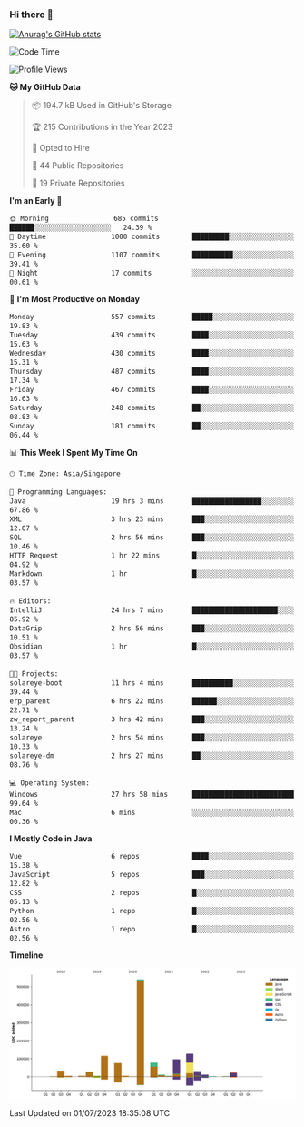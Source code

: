 ### Hi there 👋

[![Anurag's GitHub stats](https://github-readme-stats.vercel.app/api?username=xiumu2017&show_icons=true&theme=radical)](https://github.com/anuraghazra/github-readme-stats)

<!--
**xiumu2017/xiumu2017** is a ✨ _special_ ✨ repository because its `README.md` (this file) appears on your GitHub profile.

Here are some ideas to get you started:

- 🔭 I’m currently working on ...
- 🌱 I’m currently learning ...
- 👯 I’m looking to collaborate on ...
- 🤔 I’m looking for help with ...
- 💬 Ask me about ...
- 📫 How to reach me: ...
- 😄 Pronouns: ...
- ⚡ Fun fact: ...
-->

<!--START_SECTION:waka-->
![Code Time](http://img.shields.io/badge/Code%20Time-1%2C555%20hrs%2045%20mins-blue)

![Profile Views](http://img.shields.io/badge/Profile%20Views-0-blue)

**🐱 My GitHub Data** 

> 📦 194.7 kB Used in GitHub's Storage 
 > 
> 🏆 215 Contributions in the Year 2023
 > 
> 💼 Opted to Hire
 > 
> 📜 44 Public Repositories 
 > 
> 🔑 19 Private Repositories 
 > 
**I'm an Early 🐤** 

```text
🌞 Morning                685 commits         ██████░░░░░░░░░░░░░░░░░░░   24.39 % 
🌆 Daytime                1000 commits        █████████░░░░░░░░░░░░░░░░   35.60 % 
🌃 Evening                1107 commits        ██████████░░░░░░░░░░░░░░░   39.41 % 
🌙 Night                  17 commits          ░░░░░░░░░░░░░░░░░░░░░░░░░   00.61 % 
```
📅 **I'm Most Productive on Monday** 

```text
Monday                   557 commits         █████░░░░░░░░░░░░░░░░░░░░   19.83 % 
Tuesday                  439 commits         ████░░░░░░░░░░░░░░░░░░░░░   15.63 % 
Wednesday                430 commits         ████░░░░░░░░░░░░░░░░░░░░░   15.31 % 
Thursday                 487 commits         ████░░░░░░░░░░░░░░░░░░░░░   17.34 % 
Friday                   467 commits         ████░░░░░░░░░░░░░░░░░░░░░   16.63 % 
Saturday                 248 commits         ██░░░░░░░░░░░░░░░░░░░░░░░   08.83 % 
Sunday                   181 commits         ██░░░░░░░░░░░░░░░░░░░░░░░   06.44 % 
```


📊 **This Week I Spent My Time On** 

```text
🕑︎ Time Zone: Asia/Singapore

💬 Programming Languages: 
Java                     19 hrs 3 mins       █████████████████░░░░░░░░   67.86 % 
XML                      3 hrs 23 mins       ███░░░░░░░░░░░░░░░░░░░░░░   12.07 % 
SQL                      2 hrs 56 mins       ███░░░░░░░░░░░░░░░░░░░░░░   10.46 % 
HTTP Request             1 hr 22 mins        █░░░░░░░░░░░░░░░░░░░░░░░░   04.92 % 
Markdown                 1 hr                █░░░░░░░░░░░░░░░░░░░░░░░░   03.57 % 

🔥 Editors: 
IntelliJ                 24 hrs 7 mins       █████████████████████░░░░   85.92 % 
DataGrip                 2 hrs 56 mins       ███░░░░░░░░░░░░░░░░░░░░░░   10.51 % 
Obsidian                 1 hr                █░░░░░░░░░░░░░░░░░░░░░░░░   03.57 % 

🐱‍💻 Projects: 
solareye-boot            11 hrs 4 mins       ██████████░░░░░░░░░░░░░░░   39.44 % 
erp_parent               6 hrs 22 mins       ██████░░░░░░░░░░░░░░░░░░░   22.71 % 
zw_report_parent         3 hrs 42 mins       ███░░░░░░░░░░░░░░░░░░░░░░   13.24 % 
solareye                 2 hrs 54 mins       ███░░░░░░░░░░░░░░░░░░░░░░   10.33 % 
solareye-dm              2 hrs 27 mins       ██░░░░░░░░░░░░░░░░░░░░░░░   08.76 % 

💻 Operating System: 
Windows                  27 hrs 58 mins      █████████████████████████   99.64 % 
Mac                      6 mins              ░░░░░░░░░░░░░░░░░░░░░░░░░   00.36 % 
```

**I Mostly Code in Java** 

```text
Vue                      6 repos             ████░░░░░░░░░░░░░░░░░░░░░   15.38 % 
JavaScript               5 repos             ███░░░░░░░░░░░░░░░░░░░░░░   12.82 % 
CSS                      2 repos             █░░░░░░░░░░░░░░░░░░░░░░░░   05.13 % 
Python                   1 repo              █░░░░░░░░░░░░░░░░░░░░░░░░   02.56 % 
Astro                    1 repo              █░░░░░░░░░░░░░░░░░░░░░░░░   02.56 % 
```



**Timeline**

![Lines of Code chart](https://raw.githubusercontent.com/xiumu2017/xiumu2017/main/assets/bar_graph.png)


 Last Updated on 01/07/2023 18:35:08 UTC
<!--END_SECTION:waka-->
